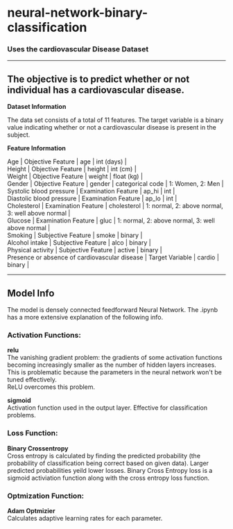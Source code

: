 # neural-network-binary-classification

### Uses the cardiovascular Disease Dataset
---

## The objective is to predict whether or not individual has a cardiovascular disease.

**Dataset Information**

The data set consists of a total of 11 features. The target variable is a binary value indicating whether or not a cardiovascular disease is present in the subject. <br>

**Feature Information**

Age | Objective Feature | age | int (days) | <br>
Height | Objective Feature | height | int (cm) | <br>
Weight | Objective Feature | weight | float (kg) | <br>
Gender | Objective Feature | gender | categorical code | 1: Women, 2: Men |<br>
Systolic blood pressure | Examination Feature | ap_hi | int | <br>
Diastolic blood pressure | Examination Feature | ap_lo | int |<br>
Cholesterol | Examination Feature | cholesterol | 1: normal, 2: above normal, 3: well above normal |<br>
Glucose | Examination Feature | gluc | 1: normal, 2: above normal, 3: well above normal |<br>
Smoking | Subjective Feature | smoke | binary |<br>
Alcohol intake | Subjective Feature | alco | binary |<br>
Physical activity | Subjective Feature | active | binary |<br>
Presence or absence of cardiovascular disease | Target Variable | cardio | binary |<br>

---
## Model Info
The model is densely connected feedforward Neural Network. The .ipynb has a more extensive explanation of the following info.

### Activation Functions:
**relu**
<br> The vanishing gradient problem: the gradients of some activation functions becoming increasingly smaller as the number of hidden layers increases. This is problematic because the parameters in the neural network won't be tuned effectively.
<br>ReLU overcomes this problem.
 
**sigmoid**
<br>Activation function used in the output layer. Effective for classification problems.

### Loss Function:
**Binary Crossentropy**
<br>Cross entropy is calculated by finding the predicted probability (the probability of classification being correct based on given data). Larger predicted probabilities yeild lower losses. Binary Cross Entropy loss is a sigmoid activiation function along with the cross entropy loss function. 

### Optmization Function:
**Adam Optmizier**
<br> Calculates adaptive learning rates for each parameter.

